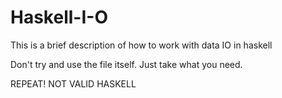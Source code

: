 # Haskell-I-O
This is a brief description of how to work with data IO in haskell

Don't try and use the file itself. Just take what you need. 

REPEAT! NOT VALID HASKELL
